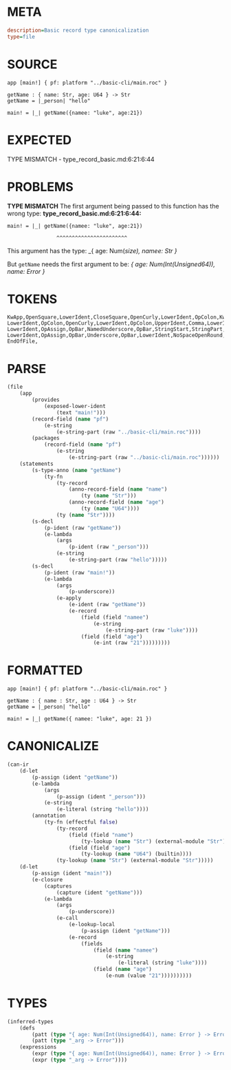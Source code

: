 # META
~~~ini
description=Basic record type canonicalization
type=file
~~~
# SOURCE
~~~roc
app [main!] { pf: platform "../basic-cli/main.roc" }

getName : { name: Str, age: U64 } -> Str
getName = |_person| "hello"

main! = |_| getName({namee: "luke", age:21})
~~~
# EXPECTED
TYPE MISMATCH - type_record_basic.md:6:21:6:44
# PROBLEMS
**TYPE MISMATCH**
The first argument being passed to this function has the wrong type:
**type_record_basic.md:6:21:6:44:**
```roc
main! = |_| getName({namee: "luke", age:21})
```
                    ^^^^^^^^^^^^^^^^^^^^^^^

This argument has the type:
    _{ age: Num(_size), namee: Str }_

But `getName` needs the first argument to be:
    _{ age: Num(Int(Unsigned64)), name: Error }_

# TOKENS
~~~zig
KwApp,OpenSquare,LowerIdent,CloseSquare,OpenCurly,LowerIdent,OpColon,KwPlatform,StringStart,StringPart,StringEnd,CloseCurly,
LowerIdent,OpColon,OpenCurly,LowerIdent,OpColon,UpperIdent,Comma,LowerIdent,OpColon,UpperIdent,CloseCurly,OpArrow,UpperIdent,
LowerIdent,OpAssign,OpBar,NamedUnderscore,OpBar,StringStart,StringPart,StringEnd,
LowerIdent,OpAssign,OpBar,Underscore,OpBar,LowerIdent,NoSpaceOpenRound,OpenCurly,LowerIdent,OpColon,StringStart,StringPart,StringEnd,Comma,LowerIdent,OpColon,Int,CloseCurly,CloseRound,
EndOfFile,
~~~
# PARSE
~~~clojure
(file
	(app
		(provides
			(exposed-lower-ident
				(text "main!")))
		(record-field (name "pf")
			(e-string
				(e-string-part (raw "../basic-cli/main.roc"))))
		(packages
			(record-field (name "pf")
				(e-string
					(e-string-part (raw "../basic-cli/main.roc"))))))
	(statements
		(s-type-anno (name "getName")
			(ty-fn
				(ty-record
					(anno-record-field (name "name")
						(ty (name "Str")))
					(anno-record-field (name "age")
						(ty (name "U64"))))
				(ty (name "Str"))))
		(s-decl
			(p-ident (raw "getName"))
			(e-lambda
				(args
					(p-ident (raw "_person")))
				(e-string
					(e-string-part (raw "hello")))))
		(s-decl
			(p-ident (raw "main!"))
			(e-lambda
				(args
					(p-underscore))
				(e-apply
					(e-ident (raw "getName"))
					(e-record
						(field (field "namee")
							(e-string
								(e-string-part (raw "luke"))))
						(field (field "age")
							(e-int (raw "21")))))))))
~~~
# FORMATTED
~~~roc
app [main!] { pf: platform "../basic-cli/main.roc" }

getName : { name : Str, age : U64 } -> Str
getName = |_person| "hello"

main! = |_| getName({ namee: "luke", age: 21 })
~~~
# CANONICALIZE
~~~clojure
(can-ir
	(d-let
		(p-assign (ident "getName"))
		(e-lambda
			(args
				(p-assign (ident "_person")))
			(e-string
				(e-literal (string "hello"))))
		(annotation
			(ty-fn (effectful false)
				(ty-record
					(field (field "name")
						(ty-lookup (name "Str") (external-module "Str")))
					(field (field "age")
						(ty-lookup (name "U64") (builtin))))
				(ty-lookup (name "Str") (external-module "Str")))))
	(d-let
		(p-assign (ident "main!"))
		(e-closure
			(captures
				(capture (ident "getName")))
			(e-lambda
				(args
					(p-underscore))
				(e-call
					(e-lookup-local
						(p-assign (ident "getName")))
					(e-record
						(fields
							(field (name "namee")
								(e-string
									(e-literal (string "luke"))))
							(field (name "age")
								(e-num (value "21"))))))))))
~~~
# TYPES
~~~clojure
(inferred-types
	(defs
		(patt (type "{ age: Num(Int(Unsigned64)), name: Error } -> Error"))
		(patt (type "_arg -> Error")))
	(expressions
		(expr (type "{ age: Num(Int(Unsigned64)), name: Error } -> Error"))
		(expr (type "_arg -> Error"))))
~~~

